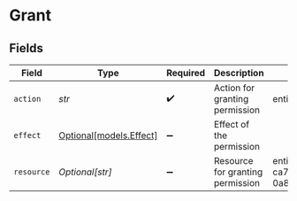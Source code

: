 # Grant


## Fields

| Field                                                   | Type                                                    | Required                                                | Description                                             | Example                                                 |
| ------------------------------------------------------- | ------------------------------------------------------- | ------------------------------------------------------- | ------------------------------------------------------- | ------------------------------------------------------- |
| `action`                                                | *str*                                                   | :heavy_check_mark:                                      | Action for granting permission                          | entity-read                                             |
| `effect`                                                | [Optional[models.Effect]](../models/effect.md)          | :heavy_minus_sign:                                      | Effect of the permission                                |                                                         |
| `resource`                                              | *Optional[str]*                                         | :heavy_minus_sign:                                      | Resource for granting permission                        | entity:123:contact:f7c22299-ca72-4bca-8538-0a88eeefc947 |